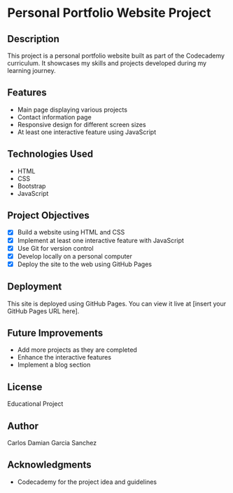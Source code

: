 # Personal Portfolio Website Project

## Description

This project is a personal portfolio website built as part of the Codecademy curriculum. It showcases my skills and projects developed during my learning journey.

## Features

- Main page displaying various projects
- Contact information page
- Responsive design for different screen sizes
- At least one interactive feature using JavaScript

## Technologies Used

- HTML
- CSS
- Bootstrap
- JavaScript

## Project Objectives

- [x] Build a website using HTML and CSS
- [x] Implement at least one interactive feature with JavaScript
- [x] Use Git for version control
- [x] Develop locally on a personal computer
- [x] Deploy the site to the web using GitHub Pages

## Deployment

This site is deployed using GitHub Pages. You can view it live at [insert your GitHub Pages URL here].

## Future Improvements
- Add more projects as they are completed
- Enhance the interactive features
- Implement a blog section

## License

Educational Project

## Author

Carlos Damian Garcia Sanchez

## Acknowledgments

- Codecademy for the project idea and guidelines
